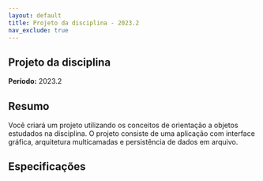 ```yaml
---
layout: default
title: Projeto da disciplina - 2023.2
nav_exclude: true
---
```


## Projeto da disciplina

**Período:** 2023.2

## Resumo

Você criará um projeto utilizando os conceitos de orientação a objetos estudados na disciplina. O projeto consiste de uma aplicação com interface gráfica, arquitetura multicamadas e persistência de dados em arquivo.

## Especificações
